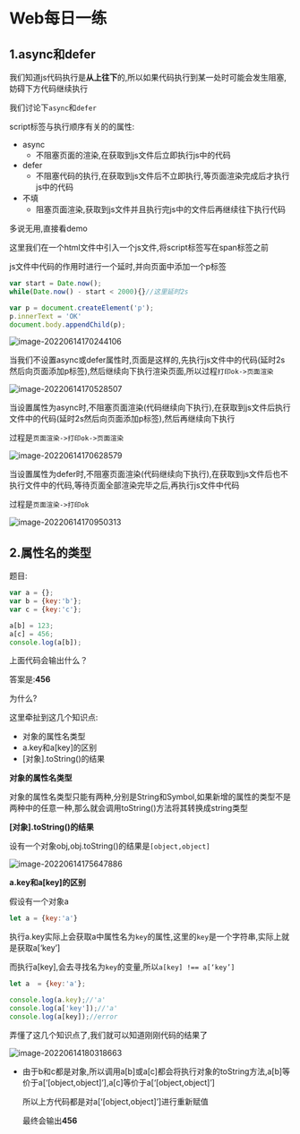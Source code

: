 # Web每日一练

## 1.async和defer

我们知道js代码执行是**从上往下**的,所以如果代码执行到某一处时可能会发生阻塞,妨碍下方代码继续执行

我们讨论下`async`和`defer`

script标签与执行顺序有关的的属性:

- async
  - 不阻塞页面的渲染,在获取到js文件后立即执行js中的代码
- defer
  - 不阻塞代码的执行,在获取到js文件后不立即执行,等页面渲染完成后才执行js中的代码
- 不填
  - 阻塞页面渲染,获取到js文件并且执行完js中的文件后再继续往下执行代码		



多说无用,直接看demo

这里我们在一个html文件中引入一个js文件,将script标签写在span标签之前

js文件中代码的作用时进行一个延时,并向页面中添加一个p标签

```javascript
var start = Date.now();
while(Date.now() - start < 2000){}//这里延时2s

var p = document.createElement('p');
p.innerText = 'OK'
document.body.appendChild(p);
```

![image-20220614170244106](http://image-yunsheng.test.upcdn.net/typora-cloud-img/raw/master/202206141702162.png)



当我们不设置async或defer属性时,页面是这样的,先执行js文件中的代码(延时2s然后向页面添加p标签),然后继续向下执行渲染页面,所以过程`打印ok->页面渲染`

![image-20220614170528507](http://image-yunsheng.test.upcdn.net/typora-cloud-img/raw/master/202206141705545.png)

当设置属性为async时,不阻塞页面渲染(代码继续向下执行),在获取到js文件后执行文件中的代码(延时2s然后向页面添加p标签),然后再继续向下执行

过程是`页面渲染->打印ok->页面渲染`

![image-20220614170628579](http://image-yunsheng.test.upcdn.net/typora-cloud-img/raw/master/202206141706613.png)

当设置属性为defer时,不阻塞页面渲染(代码继续向下执行),在获取到js文件后也不执行文件中的代码,等待页面全部渲染完毕之后,再执行js文件中代码

过程是`页面渲染->打印ok`

![image-20220614170950313](http://image-yunsheng.test.upcdn.net/typora-cloud-img/raw/master/202206141709356.png)

## 2.属性名的类型

题目:

```javascript
var a = {};
var b = {key:'b'};
var c = {key:'c'};

a[b] = 123;
a[c] = 456;
console.log(a[b]);
```

上面代码会输出什么？

答案是:**456**

为什么?

这里牵扯到这几个知识点:

- 对象的属性名类型
- a.key和a[key]的区别
- [对象].toString()的结果



**对象的属性名类型**

对象的属性名类型只能有两种,分别是String和Symbol,如果新增的属性的类型不是两种中的任意一种,那么就会调用toString()方法将其转换成string类型

**[对象].toString()的结果**

设有一个对象obj,obj.toString()的结果是`[object,object]`

![image-20220614175647886](http://image-yunsheng.test.upcdn.net/typora-cloud-img/raw/master/202206141756918.png)

**a.key和a[key]的区别**

假设有一个对象a

```javascript
let a = {key:'a'}
```

执行a.key实际上会获取a中属性名为`key`的属性,这里的`key`是一个字符串,实际上就是获取a[‘key’]

而执行a[key],会去寻找名为`key`的变量,所以`a[key] !== a[‘key’]`

```javascript
let a  = {key:'a'};

console.log(a.key);//'a'
console.log(a['key']);//'a'
console.log(a[key]);//error
```



弄懂了这几个知识点了,我们就可以知道刚刚代码的结果了

![image-20220614180318663](http://image-yunsheng.test.upcdn.net/typora-cloud-img/raw/master/202206141803696.png)

- 由于b和c都是对象,所以调用a[b]或a[c]都会将执行对象的toString方法,a[b]等价于a[‘[object,object]’],a[c]等价于a[‘[object,object]’]

  所以上方代码都是对a[‘[object,object]’]进行重新赋值

  最终会输出**456**